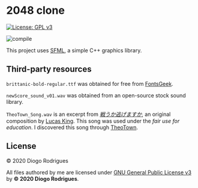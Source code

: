# 2048 clone

[![License: GPL v3](https://img.shields.io/badge/License-GPLv3-blue.svg)](https://www.gnu.org/licenses/gpl-3.0)

![compile](https://github.com/dmfrodrigues/2048/workflows/compile/badge.svg)

This project uses [SFML](https://www.sfml-dev.org/), a simple C++ graphics library.

## Third-party resources

`brittanic-bold-regular.ttf` was obtained for free from [FontsGeek](https://fontsgeek.com/fonts/Britannic-Bold-Regular).

`newScore_sound_v01.wav` was obtained from an open-source stock sound library.

`TheoTown_Song.wav` is an excerpt from [*戦うか逃げますか*](https://www.youtube.com/watch?v=D2hi0Vzb2fw), an original composition by [Lucas King](https://www.youtube.com/user/LucasKingPiano/featured). This song was used under the *fair use for education*. I discovered this song through [TheoTown](https://hi.theotown.com/).

## License

© 2020 Diogo Rodrigues

All files authored by me are licensed under [GNU General Public License v3](LICENSE) by **© 2020 Diogo Rodrigues**.
